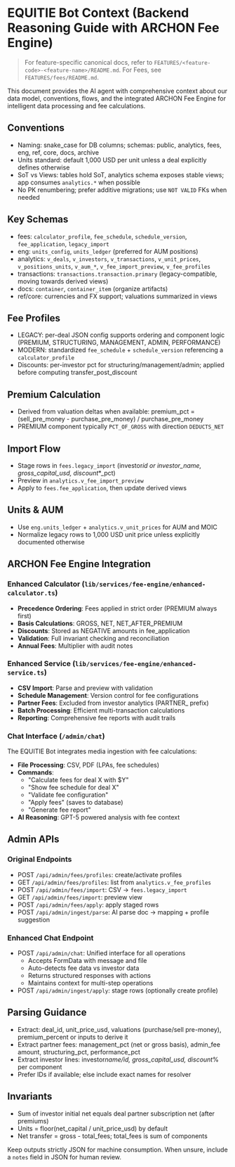 # EQUITIE Bot Context (Backend Reasoning Guide with ARCHON Fee Engine)

> For feature-specific canonical docs, refer to `FEATURES/<feature-code>-<feature-name>/README.md`. For Fees, see `FEATURES/fees/README.md`.

This document provides the AI agent with comprehensive context about our data model, conventions, flows, and the integrated ARCHON Fee Engine for intelligent data processing and fee calculations.

## Conventions

- Naming: snake_case for DB columns; schemas: public, analytics, fees, eng, ref, core, docs, archive
- Units standard: default 1,000 USD per unit unless a deal explicitly defines otherwise
- SoT vs Views: tables hold SoT, analytics schema exposes stable views; app consumes `analytics.*` when possible
- No PK renumbering; prefer additive migrations; use `NOT VALID` FKs when needed

## Key Schemas

- fees: `calculator_profile`, `fee_schedule`, `schedule_version`, `fee_application`, `legacy_import`
- eng: `units_config`, `units_ledger` (preferred for AUM positions)
- analytics: `v_deals`, `v_investors`, `v_transactions`, `v_unit_prices`, `v_positions_units`, `v_aum_*`, `v_fee_import_preview`, `v_fee_profiles`
- transactions: `transactions.transaction.primary` (legacy-compatible, moving towards derived views)
- docs: `container`, `container_item` (organize artifacts)
- ref/core: currencies and FX support; valuations summarized in views

## Fee Profiles

- LEGACY: per-deal JSON config supports ordering and component logic (PREMIUM, STRUCTURING, MANAGEMENT, ADMIN, PERFORMANCE)
- MODERN: standardized `fee_schedule` + `schedule_version` referencing a `calculator_profile`
- Discounts: per-investor pct for structuring/management/admin; applied before computing transfer_post_discount

## Premium Calculation

- Derived from valuation deltas when available: premium_pct = (sell_pre_money - purchase_pre_money) / purchase_pre_money
- PREMIUM component typically `PCT_OF_GROSS` with direction `DEDUCTS_NET`

## Import Flow

- Stage rows in `fees.legacy_import` (investor*id or investor_name, gross_capital_usd, discount*\*\_pct)
- Preview in `analytics.v_fee_import_preview`
- Apply to `fees.fee_application`, then update derived views

## Units & AUM

- Use `eng.units_ledger` + `analytics.v_unit_prices` for AUM and MOIC
- Normalize legacy rows to 1,000 USD unit price unless explicitly documented otherwise

## ARCHON Fee Engine Integration

### Enhanced Calculator (`lib/services/fee-engine/enhanced-calculator.ts`)

- **Precedence Ordering**: Fees applied in strict order (PREMIUM always first)
- **Basis Calculations**: GROSS, NET, NET_AFTER_PREMIUM
- **Discounts**: Stored as NEGATIVE amounts in fee_application
- **Validation**: Full invariant checking and reconciliation
- **Annual Fees**: Multiplier with audit notes

### Enhanced Service (`lib/services/fee-engine/enhanced-service.ts`)

- **CSV Import**: Parse and preview with validation
- **Schedule Management**: Version control for fee configurations
- **Partner Fees**: Excluded from investor analytics (PARTNER\_ prefix)
- **Batch Processing**: Efficient multi-transaction calculations
- **Reporting**: Comprehensive fee reports with audit trails

### Chat Interface (`/admin/chat`)

The EQUITIE Bot integrates media ingestion with fee calculations:

- **File Processing**: CSV, PDF (LPAs, fee schedules)
- **Commands**:
  - "Calculate fees for deal X with $Y"
  - "Show fee schedule for deal X"
  - "Validate fee configuration"
  - "Apply fees" (saves to database)
  - "Generate fee report"
- **AI Reasoning**: GPT-5 powered analysis with fee context

## Admin APIs

### Original Endpoints

- POST `/api/admin/fees/profiles`: create/activate profiles
- GET `/api/admin/fees/profiles`: list from `analytics.v_fee_profiles`
- POST `/api/admin/fees/import`: CSV → `fees.legacy_import`
- GET `/api/admin/fees/import`: preview view
- POST `/api/admin/fees/apply`: apply staged rows
- POST `/api/admin/ingest/parse`: AI parse doc → mapping + profile suggestion

### Enhanced Chat Endpoint

- POST `/api/admin/chat`: Unified interface for all operations
  - Accepts FormData with message and file
  - Auto-detects fee data vs investor data
  - Returns structured responses with actions
  - Maintains context for multi-step operations
- POST `/api/admin/ingest/apply`: stage rows (optionally create profile)

## Parsing Guidance

- Extract: deal_id, unit_price_usd, valuations (purchase/sell pre-money), premium_percent or inputs to derive it
- Extract partner fees: management_pct (net or gross basis), admin_fee amount, structuring_pct, performance_pct
- Extract investor lines: investor*name/id, gross_capital_usd, discount*% per component
- Prefer IDs if available; else include exact names for resolver

## Invariants

- Sum of investor initial net equals deal partner subscription net (after premiums)
- Units = floor(net_capital / unit_price_usd) by default
- Net transfer = gross - total_fees; total_fees is sum of components

Keep outputs strictly JSON for machine consumption. When unsure, include a `notes` field in JSON for human review.
